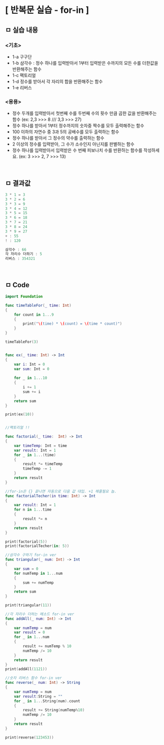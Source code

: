 # [ 반복문 실습 - for-in ]


## ㅁ 실습 내용

### <기초>
* 1-a 구구단
* 1-b 삼각수 : 정수 하나를 입력받아서 1부터 입력받은 수까지의 모든 수를 더한값을 반환해주는 함수
* 1-c 팩토리얼
* 1-d 정수를 받아서 각 자리의 합을 반환해주는 함수
* 1-e 리버스

### <응용>
- 정수 두개를 입력받아서 첫번째 수를 두번째 수의 횟수 만큼 곱한 값을 반환해주는 함수 (ex: 2,3 >>> 8 /// 3,3 >>> 27)
- 정수 하나를 받아서 1부터 정수까지의 숫자중 짝수를 모두 출력해주는 함수
- 100 이하의 자연수 중 3과 5의 공배수를 모두 출력하는 함수
- 정수 하나를 받아서 그 정수의 약수를 출력하는 함수
- 2 이상의 정수를 입력받아, 그 수가 소수인지 아닌지를 판별하는 함수
- 정수 하나를 입력받아서 입력받은 수 번째 피보나치 수를 반환하는 함수를 작성하세요. (ex: 3 >>> 2, 7 >>> 13)

<br>

## ㅁ 결과값
``` swift
3 * 1 = 3
3 * 2 = 6
3 * 3 = 9
3 * 4 = 12
3 * 5 = 15
3 * 6 = 18
3 * 7 = 21
3 * 8 = 24
3 * 9 = 27
+ : 55
! : 120

삼각수 : 66
각 자리수 더하기 : 5
리버스 : 354321
```

<br>

## ㅁ Code

``` swift
import Foundation

func timeTableFor(_ time: Int)
{
    for count in 1...9
    {
        print("\(time) * \(count) = \(time * count)")
    }
}

timeTableFor(3)


func ex(_ time: Int) -> Int
{
    var i: Int = 0
    var sum: Int = 0
    
    for _ in 1...10
    {
        i += 1
        sum += i
    }
    return sum
}

print(ex(10))


//팩토리얼 !!

func factorial(_ time:  Int) -> Int
{
    var timeTemp: Int = time
    var result: Int = 1
    for _ in 1...(time)
    {
        result *= timeTemp
        timeTemp -= 1
    }
    return result
}

//for-in은 {} 끝나면 자동으로 다음 값 대입. +1 해줄필요 놉.
func factorialTecher(in time: Int) -> Int
{
    var result: Int = 1
    for n in 1...time
    {
        result *= n
    }
    return result
}

print(factorial(5))
print(factorialTecher(in: 5))

//삼각수 구하기 for-in ver
func triangular(_ num: Int) -> Int
{
    var sum = 0
    for numTemp in 1...num
    {
        sum += numTemp
    }
    return sum
}

print(triangular(11))

//각 자리수 더하는 메소드 for-in ver
func addAll(_ num: Int) -> Int
{
    var numTemp = num
    var result = 0
    for _ in 1...num
    {
        result += numTemp % 10
        numTemp /= 10
    }
    return result
}
print(addAll(1121))

//숫자 리버스 함수 for-in ver
func reverse(_ num: Int) -> String
{
    var numTemp = num
    var result:String = ""
    for _ in 1...String(num).count
    {
        result += String(numTemp%10)
        numTemp /= 10
    }
    return result
}

print(reverse(123453))
```